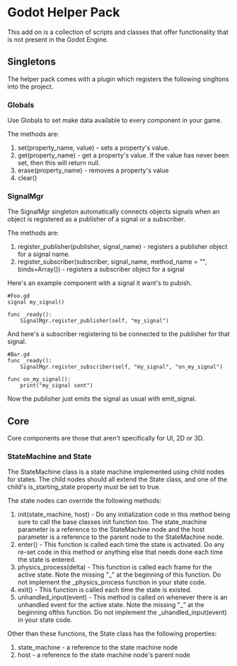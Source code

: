 # Godot Helper Pack
This add on is a collection of scripts and classes that offer functionality that is not present in the Godot Engine.

## Singletons
The helper pack comes with a plugin which registers the following singltons into the project.

### Globals
Use Globals to set make data available to every component in your game.

The methods are:

 1. set(property_name, value) - sets a property's value.
 2. get(property_name) - get a property's value.  If the value has never been set, then this will return null.
 3. erase(property_name) - removes a property's value
 4. clear()

### SignalMgr
The SignalMgr singleton automatically connects objects signals when an object is registered as a publisher of a signal or a subscriber.

The methods are:

 1. register_publisher(publisher, signal_name) - registers a publisher object for a signal name.
 2. register_subscriber(subscriber, signal_name, method_name = "", binds=Array()) - registers a subscriber object for a signal


Here's an example component with a signal it want's to pubish.

```
#Foo.gd
signal my_signal()

func _ready():
	SignalMgr.register_publisher(self, "my_signal")
```

And here's a subscriber registering to be connected to the publisher for that signal.

```
#Bar.gd
func _ready():
	SignalMgr.register_subscriber(self, "my_signal", "on_my_signal")

func on_my_signal():
	print("my_signal sent")
```

Now the publisher just emits the signal as usual with emit_signal.

## Core
Core components are those that aren't specifically for UI, 2D or 3D.

### StateMachine and State
The StateMachine class is a state machine implemented using child nodes for states.  The child nodes should all extend the State class, and one of the child's is_starting_state property must be set to true.

The state nodes can override the following methods:

 1. init(state_machine, host) - Do any initialization code in this method being sure to call the base classes init function too.  The state_machine parameter is a reference to the StateMachine node and the host parameter is a reference to the parent node to the StateMachine node.
 2. enter() - This function is called each time the state is activated.  Do any re-set code in this method or anything else that needs done each time the state is entered.
 3. physics_process(delta) - This function is called each frame for the active state.  Note the missing "_" at the beginning of this function.  Do not implement the _physics_process function in your state code.
 4. exit() - This function is called each time the state is existed.
 5. unhandled_input(event) - This method is called on whenever there is an unhandled event for the active state.  Note the missing "_" at the beginning ofthis function.  Do not implement the _uhandled_input(event) in your state code.

Other than these functions, the State class has the following properties:

 1. state_machine - a reference to the state machine node
 2. host - a reference to the state machine node's parent node









